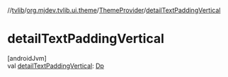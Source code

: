 //[tvlib](../../../index.md)/[org.mjdev.tvlib.ui.theme](../index.md)/[ThemeProvider](index.md)/[detailTextPaddingVertical](detail-text-padding-vertical.md)

# detailTextPaddingVertical

[androidJvm]\
val [detailTextPaddingVertical](detail-text-padding-vertical.md): [Dp](https://developer.android.com/reference/kotlin/androidx/compose/ui/unit/Dp.html)
